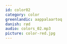```yaml
---
id: color02
category: color
greenlandic: aappalaartoq
danish: rød
audio: colors_02.mp3
picture: color-red.jpg
---
```


